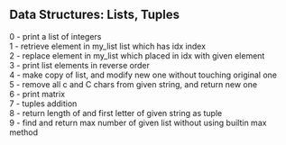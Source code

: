 ## Data Structures: Lists, Tuples <br />
0 - print a list of integers <br />
1 - retrieve element in my_list list which has idx index <br />
2 - replace element in my_list which placed in idx with given element <br />
3 - print list elements in reverse order <br />
4 - make copy of list, and modify new one without touching original one <br />
5 - remove all c and C chars from given string, and return new one <br />
6 - print matrix <br />
7 - tuples addition <br />
8 - return length of and first letter of given string as tuple <br />
9 - find and return max number of given list without using builtin max method <br />
